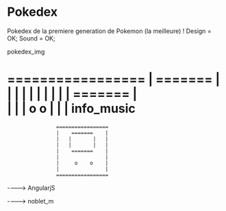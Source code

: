 # Pokedex 

Pokedex de la premiere generation de Pokemon (la meilleure) !
Design = OK; Sound = OK;
     
   pokedex_img
   
=================
|    =======    |
|   |       |   |
|   |       |   |
|    =======    |    
|               |
|     o    o    |
|               |      info_music
=================
					=================
					|    =======    |
					|   |       |   |
					|   |       |   |
					|    =======    |
					|               |
					|     o    o    |
					|               |
					=================


----> AngularjS

----> noblet_m
